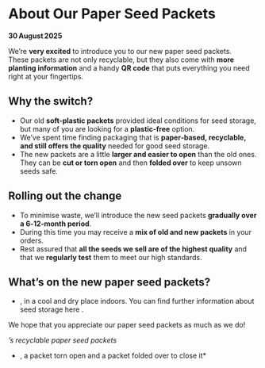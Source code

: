 # About Our Paper Seed Packets  

**30 August 2025**

We’re **very excited** to introduce you to our new paper seed packets.  
These packets are not only recyclable, but they also come with **more planting information** and a handy **QR code** that puts everything you need right at your fingertips.

## Why the switch?

- Our old **soft‑plastic packets** provided ideal conditions for seed storage, but many of you are looking for a **plastic‑free** option.  
- We’ve spent time finding packaging that is **paper‑based, recyclable, and still offers the quality** needed for good seed storage.  
- The new packets are a little **larger and easier to open** than the old ones. They can be **cut or torn open** and then **folded over** to keep unsown seeds safe.

## Rolling out the change

- To minimise waste, we’ll introduce the new seed packets **gradually over a 6‑12‑month period**.  
- During this time you may receive a **mix of old and new packets** in your orders.  
- Rest assured that **all the seeds we sell are of the highest quality** and that we **regularly test** them to meet our high standards.

## What’s on the new paper seed packets?

- , in a cool and dry place indoors. You can find further information about seed storage here .

We hope that you appreciate our paper seed packets as much as we do!

*’s recyclable paper seed packets*  

* , a packet torn open and a packet folded over to close it*
